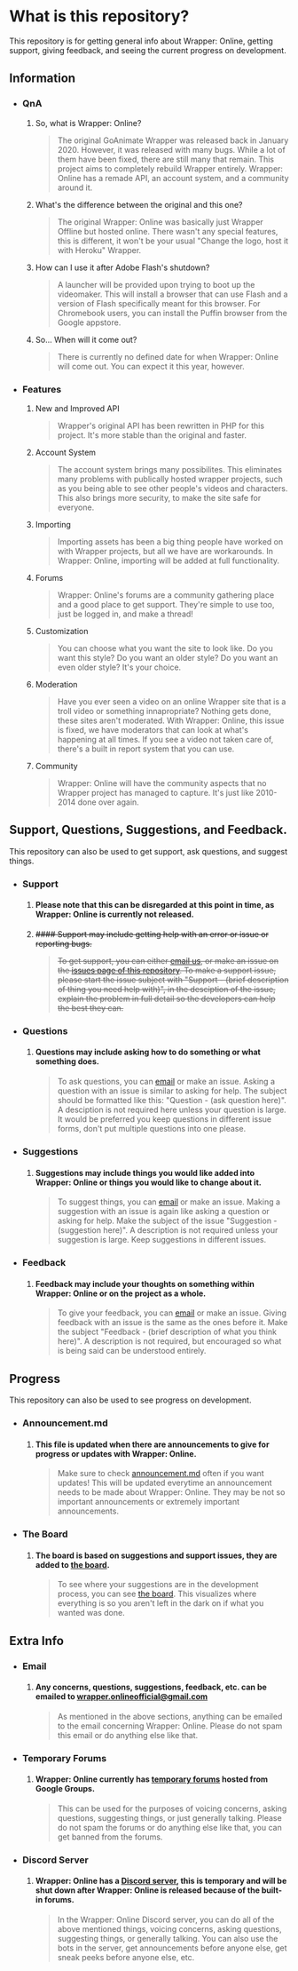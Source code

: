 # What is this repository?
This repository is for getting general info about Wrapper: Online, getting support, giving feedback, and seeing the current progress on development.
## Information

* ### QnA
  1. So, what is Wrapper: Online? 
        > The original GoAnimate Wrapper was released back in January 2020. However, it was released with many bugs. While a lot of them have been fixed, there are still many that remain. This project aims to completely rebuild Wrapper entirely. Wrapper: Online has a remade API, an account system, and a community around it. 
  2. What's the difference between the original and this one? 
        > The original Wrapper: Online was basically just Wrapper Offline but hosted online. There wasn't any special features, this is different, it won't be your usual "Change the logo, host it with Heroku" Wrapper. 
  3. How can I use it after Adobe Flash's shutdown?
        > A launcher will be provided upon trying to boot up the videomaker. This will install a browser that can use Flash and a version of Flash specifically meant for this browser. For Chromebook users, you can install the Puffin browser from the Google appstore. 
  4. So... When will it come out? 
        > There is currently no defined date for when Wrapper: Online will come out. You can expect it this year, however.  

* ### Features
  1. New and Improved API
        > Wrapper's original API has been rewritten in PHP for this project. It's more stable than the original and faster.
  2. Account System
        > The account system brings many possibilites. This eliminates many problems with publically hosted wrapper projects, such as you being able to see other people's videos and characters. This also brings more security, to make the site safe for everyone.
  3. Importing
        > Importing assets has been a big thing people have worked on with Wrapper projects, but all we have are workarounds. In Wrapper: Online, importing will be added at full functionality.
  4. Forums
        > Wrapper: Online's forums are a community gathering place and a good place to get support. They're simple to use too, just be logged in, and make a thread!
  5. Customization
        > You can choose what you want the site to look like. Do you want this style? Do you want an older style? Do you want an even older style? It's your choice.
  6. Moderation
        > Have you ever seen a video on an online Wrapper site that is a troll video or something innapropriate? Nothing gets done, these sites aren't moderated. With Wrapper: Online, this issue is fixed, we have moderators that can look at what's happening at all times. If you see a video not taken care of, there's a built in report system that you can use.
  7. Community
        > Wrapper: Online will have the community aspects that no Wrapper project has managed to capture. It's just like 2010-2014 done over again.

## Support, Questions, Suggestions, and Feedback.
This repository can also be used to get support, ask questions, and suggest things.

* ### Support
  1. #### Please note that this can be disregarded at this point in time, as Wrapper: Online is currently not released.
  2. ~~#### Support may include getting help with an error or issue or reporting bugs.~~
        > ~~To get support, you can either [email us](mailto:wrapper.onlineofficial@gmail.com), or make an issue on the [issues page of this repository](https://github.com/wrapper-online/info/issues). To make a support issue, please start the issue subject with "Support - (brief description of thing you need help with)", in the desciption of the issue, explain the problem in full detail so the developers can help the best they can.~~

* ### Questions
  1. #### Questions may include asking how to do something or what something does. 
        > To ask questions, you can [email](mailto:wrapper.onlineofficial@gmail.com) or make an issue. Asking a question with an issue is similar to asking for help. The subject should be formatted like this: "Question - (ask question here)". A desciption is not required here unless your question is large. It would be preferred you keep questions in different issue forms, don't put multiple questions into one please.

* ### Suggestions
  1. #### Suggestions may include things you would like added into Wrapper: Online or things you would like to change about it.
        > To suggest things, you can [email](mailto:wrapper.onlineofficial@gmail.com) or make an issue. Making a suggestion with an issue is again like asking a question or asking for help. Make the subject of the issue "Suggestion - (suggestion here)". A description is not required unless your suggestion is large. Keep suggestions in different issues.

* ### Feedback
  1. #### Feedback may include your thoughts on something within Wrapper: Online or on the project as a whole.
        > To give your feedback, you can [email](mailto:wrapper.onlineofficial@gmail.com) or make an issue. Giving feedback with an issue is the same as the ones before it. Make the subject "Feedback - (brief description of what you think here)". A description is not required, but encouraged so what is being said can be understood entirely.

## Progress
This repository can also be used to see progress on development.

* ### Announcement.md
   1. #### This file is updated when there are announcements to give for progress or updates with Wrapper: Online.
        > Make sure to check [announcement.md](https://github.com/wrapper-online/info/blob/main/announcement.md) often if you want updates! This will be updated everytime an announcement needs to be made about Wrapper: Online. They may be not so important announcements or extremely important announcements.

* ### The Board
   1. #### The board is based on suggestions and support issues, they are added to [the board](https://github.com/wrapper-online/info/projects/1).
        > To see where your suggestions are in the development process, you can see [the board](https://github.com/wrapper-online/info/projects/1). This visualizes where everything is so you aren't left in the dark on if what you wanted was done.

## Extra Info

* ### Email
   1. #### Any concerns, questions, suggestions, feedback, etc. can be emailed to [wrapper.onlineofficial@gmail.com](mailto:wrapper.onlineofficial@gmail.com)
        > As mentioned in the above sections, anything can be emailed to the email concerning Wrapper: Online. Please do not spam this email or do anything else like that. 

* ### Temporary Forums
   1. #### Wrapper: Online currently has [temporary forums](https://groups.google.com/g/wrapper-online-forums) hosted from Google Groups.
        > This can be used for the purposes of voicing concerns, asking questions, suggesting things, or just generally talking. Please do not spam the forums or do anything else like that, you can get banned from the forums.

* ### Discord Server
   1. #### Wrapper: Online has a [Discord server](https://discord.gg/HevKtvvN7D), this is temporary and will be shut down after Wrapper: Online is released because of the built-in forums.
        > In the Wrapper: Online Discord server, you can do all of the above mentioned things, voicing concerns, asking questions, suggesting things, or generally talking. You can also use the bots in the server, get announcements before anyone else, get sneak peeks before anyone else, etc.
